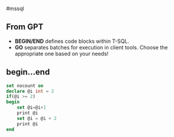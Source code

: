 #mssql 

## From GPT
- **BEGIN/END** defines code blocks within T-SQL.
- **GO** separates batches for execution in client tools. Choose the appropriate one based on your needs!

## begin...end
```sql
set nocount on
declare @i int = 2
if(@i >= 2)
begin
	set @i=@i+1
	print @i
	set @i = @i + 2
	print @i
end
```

